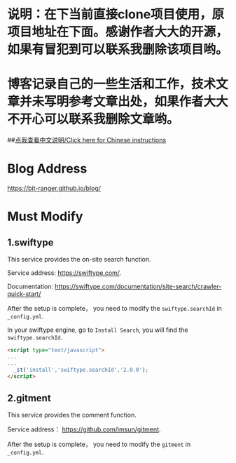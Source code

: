 # 说明：在下当前直接clone项目使用，原项目地址在下面。感谢作者大大的开源，如果有冒犯到可以联系我删除该项目哟。
# 博客记录自己的一些生活和工作，技术文章并未写明参考文章出处，如果作者大大不开心可以联系我删除文章哟。
##[点我查看中文说明/Click here for Chinese instructions](https://github.com/bit-ranger/blog/blob/gh-pages/README_zh_CN.md)

# Blog Address

<https://bit-ranger.github.io/blog/>


# Must Modify

## 1.swiftype

This service provides the on-site search function.

Service address: <https://swiftype.com/>.

Documentation: <https://swiftype.com/documentation/site-search/crawler-quick-start/>

After the setup is complete， you need to modify the `swiftype.searchId` in `_config.yml`.

In your swiftype engine, go to `Install Search`, you will find the `swiftype.searchId`.

```html
<script type="text/javascript">
...
...
  _st('install','swiftype.searchId','2.0.0');
</script>
```

## 2.gitment

This service provides the comment function.

Service address： <https://github.com/imsun/gitment>.

After the setup is complete， you need to modify the `gitment`  in `_config.yml`.
